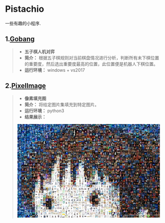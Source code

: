 # Pistachio
一些有趣的小程序.

## 1.[Gobang](Gobang/) 
> * **五子棋人机对弈**
> * **简介：** 根据五子棋规则对当前棋盘情况进行分析，判断所有未下棋位置的重要度，然后选出重要度最高的位置，此位置便是机器人下棋位置。
> * **运行环境：** windows + vs2017 
> 

## 2.[PixelImage](pixelImage/) 
> * **像素填充图**
> * **简介：** 将给定图片集填充到特定图片。
> * **运行环境：** python3
> * **结果展示：**
>  <div align=center><img src="pixelImage/output.png" width="500"/> </div>
